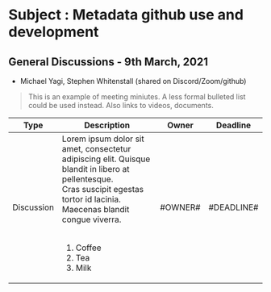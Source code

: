 # Subject : Metadata github use and development

## General Discussions - 9th March, 2021
* Michael Yagi, Stephen Whitenstall (shared on Discord/Zoom/github)
 
> This is an example of meeting miniutes. A less formal bulleted list could be used instead. Also links to videos, documents.

Type | Description | Owner | Deadline
---- | ---- | ---- | ----
Discussion | Lorem ipsum dolor sit amet, consectetur adipiscing elit. Quisque blandit in libero at pellentesque.<br>Cras suscipit egestas tortor id lacinia. Maecenas blandit congue viverra.<br><br><ol><li>Coffee</li><li>Tea</li><li>Milk</li></ol> | #OWNER# | #DEADLINE#


